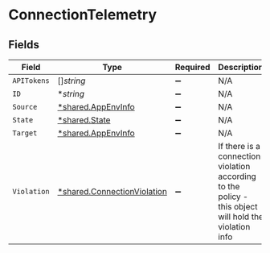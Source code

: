 # ConnectionTelemetry


## Fields

| Field                                                                                                 | Type                                                                                                  | Required                                                                                              | Description                                                                                           |
| ----------------------------------------------------------------------------------------------------- | ----------------------------------------------------------------------------------------------------- | ----------------------------------------------------------------------------------------------------- | ----------------------------------------------------------------------------------------------------- |
| `APITokens`                                                                                           | []*string*                                                                                            | :heavy_minus_sign:                                                                                    | N/A                                                                                                   |
| `ID`                                                                                                  | **string*                                                                                             | :heavy_minus_sign:                                                                                    | N/A                                                                                                   |
| `Source`                                                                                              | [*shared.AppEnvInfo](../../models/shared/appenvinfo.md)                                               | :heavy_minus_sign:                                                                                    | N/A                                                                                                   |
| `State`                                                                                               | [*shared.State](../../models/shared/state.md)                                                         | :heavy_minus_sign:                                                                                    | N/A                                                                                                   |
| `Target`                                                                                              | [*shared.AppEnvInfo](../../models/shared/appenvinfo.md)                                               | :heavy_minus_sign:                                                                                    | N/A                                                                                                   |
| `Violation`                                                                                           | [*shared.ConnectionViolation](../../models/shared/connectionviolation.md)                             | :heavy_minus_sign:                                                                                    | If there is a connection violation according to the policy - this object will hold the violation info |